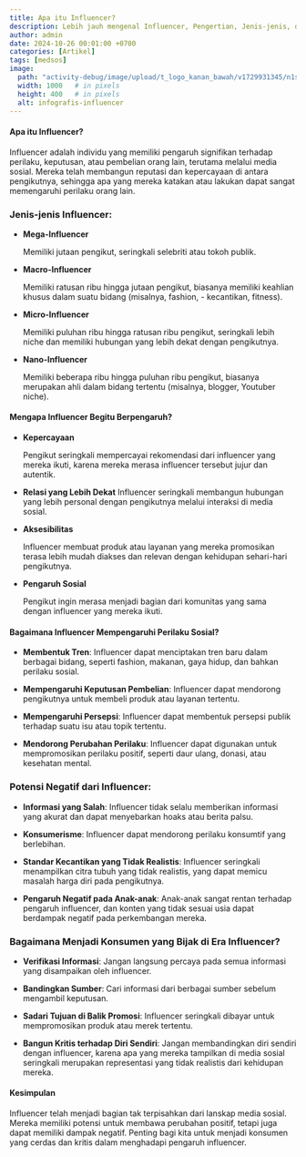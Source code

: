 ```yaml
---
title: Apa itu Influencer?
description: Lebih jauh mengenal Influencer, Pengertian, Jenis-jenis, dan Pengaruhnya
author: admin
date: 2024-10-26 00:01:00 +0700
categories: [Artikel]
tags: [medsos]
image:
  path: "activity-debug/image/upload/t_logo_kanan_bawah/v1729931345/n1su5csukwwb9kwe1h5n.jpg"
  width: 1000   # in pixels
  height: 400   # in pixels
  alt: infografis-influencer
---
```


#### Apa itu Influencer?

Influencer adalah individu yang memiliki pengaruh signifikan terhadap perilaku, keputusan, atau pembelian orang lain, terutama melalui media sosial. Mereka telah membangun reputasi dan kepercayaan di antara pengikutnya, sehingga apa yang mereka katakan atau lakukan dapat sangat memengaruhi perilaku orang lain.

### Jenis-jenis Influencer:

- **Mega-Influencer** 
  
  Memiliki jutaan pengikut, seringkali selebriti atau tokoh publik.

- **Macro-Influencer** 
  
  Memiliki ratusan ribu hingga jutaan pengikut, biasanya memiliki keahlian khusus dalam suatu bidang (misalnya, fashion, - kecantikan, fitness).

- **Micro-Influencer**
  
  Memiliki puluhan ribu hingga ratusan ribu pengikut, seringkali lebih niche dan memiliki hubungan yang lebih dekat dengan pengikutnya.

- **Nano-Influencer**
  
  Memiliki beberapa ribu hingga puluhan ribu pengikut, biasanya merupakan ahli dalam bidang tertentu (misalnya, blogger, Youtuber niche).


#### Mengapa Influencer Begitu Berpengaruh?

- **Kepercayaan** 
  
  Pengikut seringkali mempercayai rekomendasi dari influencer yang mereka ikuti, karena mereka merasa influencer tersebut jujur dan autentik.

- **Relasi yang Lebih Dekat**
  Influencer seringkali membangun hubungan yang lebih personal dengan pengikutnya melalui interaksi di media sosial.

- **Aksesibilitas**
  
  Influencer membuat produk atau layanan yang mereka promosikan terasa lebih mudah diakses dan relevan dengan kehidupan sehari-hari pengikutnya.

- **Pengaruh Sosial**
  
  Pengikut ingin merasa menjadi bagian dari komunitas yang sama dengan influencer yang mereka ikuti.

#### Bagaimana Influencer Mempengaruhi Perilaku Sosial?

- **Membentuk Tren**:
  Influencer dapat menciptakan tren baru dalam berbagai bidang, seperti fashion, makanan, gaya hidup, dan bahkan perilaku sosial.

- **Mempengaruhi Keputusan Pembelian**: 
  Influencer dapat mendorong pengikutnya untuk membeli produk atau layanan tertentu.

- **Mempengaruhi Persepsi**: 
  Influencer dapat membentuk persepsi publik terhadap suatu isu atau topik tertentu.

- **Mendorong Perubahan Perilaku**: 
  Influencer dapat digunakan untuk mempromosikan perilaku positif, seperti daur ulang, donasi, atau kesehatan mental.


### Potensi Negatif dari Influencer:

- **Informasi yang Salah**:
  Influencer tidak selalu memberikan informasi yang akurat dan dapat menyebarkan hoaks atau berita palsu.

- **Konsumerisme**: 
  Influencer dapat mendorong perilaku konsumtif yang berlebihan.

- **Standar Kecantikan yang Tidak Realistis**: 
  Influencer seringkali menampilkan citra tubuh yang tidak realistis, yang dapat memicu masalah harga diri pada pengikutnya.

- **Pengaruh Negatif pada Anak-anak**: 
  Anak-anak sangat rentan terhadap pengaruh influencer, dan konten yang tidak sesuai usia dapat berdampak negatif pada perkembangan mereka.


### Bagaimana Menjadi Konsumen yang Bijak di Era Influencer?

- **Verifikasi Informasi**: 
  Jangan langsung percaya pada semua informasi yang disampaikan oleh influencer.

- **Bandingkan Sumber**: 
  Cari informasi dari berbagai sumber sebelum mengambil keputusan.

- **Sadari Tujuan di Balik Promosi**: 
  Influencer seringkali dibayar untuk mempromosikan produk atau merek tertentu.

- **Bangun Kritis terhadap Diri Sendiri**: 
  Jangan membandingkan diri sendiri dengan influencer, karena apa yang mereka tampilkan di media sosial seringkali merupakan representasi yang tidak realistis dari kehidupan mereka.


#### Kesimpulan

Influencer telah menjadi bagian tak terpisahkan dari lanskap media sosial. Mereka memiliki potensi untuk membawa perubahan positif, tetapi juga dapat memiliki dampak negatif. Penting bagi kita untuk menjadi konsumen yang cerdas dan kritis dalam menghadapi pengaruh influencer.